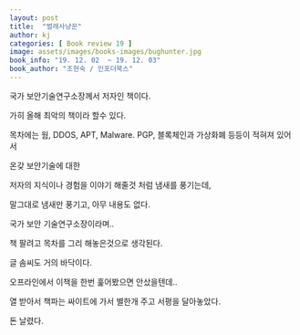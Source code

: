 ```yaml
---
layout: post
title:  "벌레사냥꾼"
author: kj
categories: [ Book review 19 ]
image: assets/images/books-images/bughunter.jpg
book_info: "19. 12. 02  ~ 19. 12. 03"
book_author: "조현숙 / 인포더북스"
---
```

국가 보안기술연구소장께서 저자인 책이다.

가히 올해 최악의 책이라 할수 있다.

목차에는 웜, DDOS, APT, Malware. PGP, 블록체인과 가상화폐 등등이 적혀져 있어서

온갖 보안기술에 대한

저자의 지식이나 경험을 이야기 해줄것 처럼 냄새를 풍기는데,

말그대로 냄새만 풍기고, 아무 내용도 없다.

국가 보안 기술연구소장이라며..

책 팔려고 목차를 그리 해놓은것으로 생각된다.

글 솜씨도 거의 바닥이다.

오프라인에서 이책을 한번 훑어봤으면 안샀을텐데..

열 받아서 책파는 싸이트에 가서 별한개 주고 서평을 달아놓았다.

돈 날렸다.
